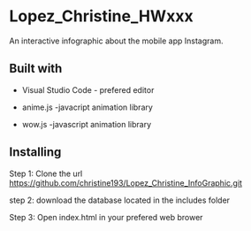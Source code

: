 # Lopez_Christine_HWxxx
An interactive infographic about the mobile app Instagram. 


## Built with

* Visual Studio Code - prefered editor  

* anime.js  -javacript animation library
* wow.js   -javascript animation library 
  
 
 ## Installing
 
 Step 1: Clone the url https://github.com/christine193/Lopez_Christine_InfoGraphic.git
 
 step 2: download the database located in the includes folder

 Step 3: Open index.html in your prefered web brower



